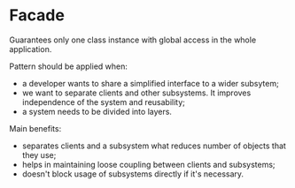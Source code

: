 # Facade

Guarantees only one class instance with global access in the whole application.

Pattern should be applied when:
- a developer wants to share a simplified interface to a wider subsytem;
- we want to separate clients and other subsystems. It improves independence of the system and reusability;
- a system needs to be divided into layers.

Main benefits:
- separates clients and a subsystem what reduces number of objects that they use;
- helps in maintaining loose coupling between clients and subsystems;
- doesn't block usage of subsystems directly if it's necessary. 
